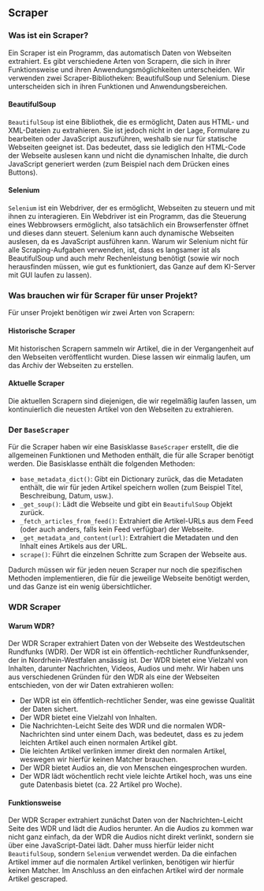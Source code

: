 ## Scraper

### Was ist ein Scraper?

Ein Scraper ist ein Programm, das automatisch Daten von Webseiten extrahiert. Es gibt verschiedene Arten von Scrapern, die sich in ihrer Funktionsweise und ihren Anwendungsmöglichkeiten unterscheiden. Wir verwenden zwei Scraper-Bibliotheken: BeautifulSoup und Selenium. Diese unterscheiden sich in ihren Funktionen und Anwendungsbereichen.

#### BeautifulSoup

`BeautifulSoup` ist eine Bibliothek, die es ermöglicht, Daten aus HTML- und XML-Dateien zu extrahieren. Sie ist jedoch nicht in der Lage, Formulare zu bearbeiten oder JavaScript auszuführen, weshalb sie nur für statische Webseiten geeignet ist. Das bedeutet, dass sie lediglich den HTML-Code der Webseite auslesen kann und nicht die dynamischen Inhalte, die durch JavaScript generiert werden (zum Beispiel nach dem Drücken eines Buttons).

#### Selenium

`Selenium` ist ein Webdriver, der es ermöglicht, Webseiten zu steuern und mit ihnen zu interagieren. Ein Webdriver ist ein Programm, das die Steuerung eines Webbrowsers ermöglicht, also tatsächlich ein Browserfenster öffnet und dieses dann steuert. Selenium kann auch dynamische Webseiten auslesen, da es JavaScript ausführen kann. Warum wir Selenium nicht für alle Scraping-Aufgaben verwenden, ist, dass es langsamer ist als BeautifulSoup und auch mehr Rechenleistung benötigt (sowie wir noch herausfinden müssen, wie gut es funktioniert, das Ganze auf dem KI-Server mit GUI laufen zu lassen).

### Was brauchen wir für Scraper für unser Projekt?

Für unser Projekt benötigen wir zwei Arten von Scrapern:

#### Historische Scraper

Mit historischen Scrapern sammeln wir Artikel, die in der Vergangenheit auf den Webseiten veröffentlicht wurden. Diese lassen wir einmalig laufen, um das Archiv der Webseiten zu erstellen.

#### Aktuelle Scraper

Die aktuellen Scrapern sind diejenigen, die wir regelmäßig laufen lassen, um kontinuierlich die neuesten Artikel von den Webseiten zu extrahieren.

### Der `BaseScraper`

Für die Scraper haben wir eine Basisklasse `BaseScraper` erstellt, die die allgemeinen Funktionen und Methoden enthält, die für alle Scraper benötigt werden. Die Basisklasse enthält die folgenden Methoden:

- `base_metadata_dict()`: Gibt ein Dictionary zurück, das die Metadaten enthält, die wir für jeden Artikel speichern wollen (zum Beispiel Titel, Beschreibung, Datum, usw.).
- `_get_soup()`: Lädt die Webseite und gibt ein `BeautifulSoup` Objekt zurück.
- `_fetch_articles_from_feed()`: Extrahiert die Artikel-URLs aus dem Feed (oder auch anders, falls kein Feed verfügbar) der Webseite.
- `_get_metadata_and_content(url)`: Extrahiert die Metadaten und den Inhalt eines Artikels aus der URL.
- `scrape()`: Führt die einzelnen Schritte zum Scrapen der Webseite aus.

Dadurch müssen wir für jeden neuen Scraper nur noch die spezifischen Methoden implementieren, die für die jeweilige Webseite benötigt werden, und das Ganze ist ein wenig übersichtlicher.

### WDR Scraper

#### Warum WDR?

Der WDR Scraper extrahiert Daten von der Webseite des Westdeutschen Rundfunks (WDR). Der WDR ist ein öffentlich-rechtlicher Rundfunksender, der in Nordrhein-Westfalen ansässig ist. Der WDR bietet eine Vielzahl von Inhalten, darunter Nachrichten, Videos, Audios und mehr. Wir haben uns aus verschiedenen Gründen für den WDR als eine der Webseiten entschieden, von der wir Daten extrahieren wollen:

- Der WDR ist ein öffentlich-rechtlicher Sender, was eine gewisse Qualität der Daten sichert.
- Der WDR bietet eine Vielzahl von Inhalten.
- Die Nachrichten-Leicht Seite des WDR und die normalen WDR-Nachrichten sind unter einem Dach, was bedeutet, dass es zu jedem leichten Artikel auch einen normalen Artikel gibt.
- Die leichten Artikel verlinken immer direkt den normalen Artikel, weswegen wir hierfür keinen Matcher brauchen.
- Der WDR bietet Audios an, die von Menschen eingesprochen wurden.
- Der WDR lädt wöchentlich recht viele leichte Artikel hoch, was uns eine gute Datenbasis bietet (ca. 22 Artikel pro Woche).

#### Funktionsweise

Der WDR Scraper extrahiert zunächst Daten von der Nachrichten-Leicht Seite des WDR und lädt die Audios herunter. An die Audios zu kommen war nicht ganz einfach, da der WDR die Audios nicht direkt verlinkt, sondern sie über eine JavaScript-Datei lädt. Daher muss hierfür leider nicht `BeautifulSoup`, sondern `Selenium` verwendet werden. Da die einfachen Artikel immer auf die normalen Artikel verlinken, benötigen wir hierfür keinen Matcher. Im Anschluss an den einfachen Artikel wird der normale Artikel gescraped.
